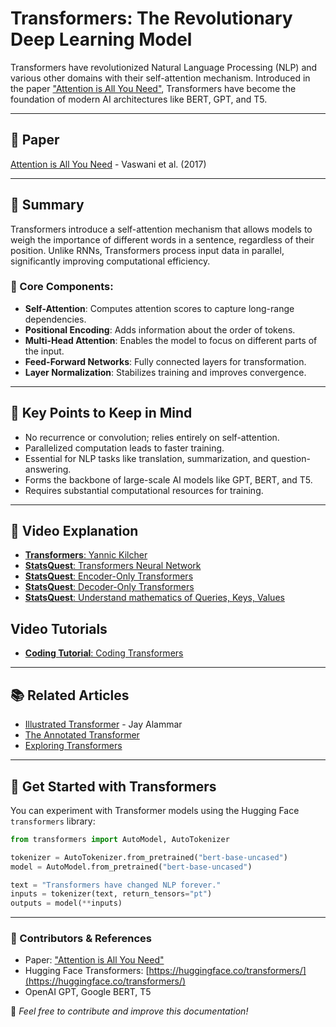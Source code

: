 # Transformers: The Revolutionary Deep Learning Model

Transformers have revolutionized Natural Language Processing (NLP) and various other domains with their self-attention mechanism. Introduced in the paper ["Attention is All You Need"](https://arxiv.org/abs/1706.03762), Transformers have become the foundation of modern AI architectures like BERT, GPT, and T5.

---

## 📜 Paper
[Attention is All You Need](https://arxiv.org/abs/1706.03762) - Vaswani et al. (2017)

---

## 📖 Summary
Transformers introduce a self-attention mechanism that allows models to weigh the importance of different words in a sentence, regardless of their position. Unlike RNNs, Transformers process input data in parallel, significantly improving computational efficiency.

### 🔹 Core Components:
- **Self-Attention**: Computes attention scores to capture long-range dependencies.
- **Positional Encoding**: Adds information about the order of tokens.
- **Multi-Head Attention**: Enables the model to focus on different parts of the input.
- **Feed-Forward Networks**: Fully connected layers for transformation.
- **Layer Normalization**: Stabilizes training and improves convergence.

---

## 📌 Key Points to Keep in Mind
- No recurrence or convolution; relies entirely on self-attention.
- Parallelized computation leads to faster training.
- Essential for NLP tasks like translation, summarization, and question-answering.
- Forms the backbone of large-scale AI models like GPT, BERT, and T5.
- Requires substantial computational resources for training.

---

## 🎥 Video Explanation
- [**Transformers**: Yannic Kilcher](https://www.youtube.com/watch?v=4Bdc55j80l8)<br>
- [**StatsQuest**: Transformers Neural Network](https://www.youtube.com/watch?v=zxQyTK8quyY)<br>
- [**StatsQuest**: Encoder-Only Transformers](https://www.youtube.com/watch?v=GDN649X_acE&t=3s)<br>
- [**StatsQuest**: Decoder-Only Transformers](https://www.youtube.com/watch?v=bQ5BoolX9Ag&t=1731s)<br>
- [**StatsQuest**: Understand mathematics of Queries, Keys, Values](https://www.youtube.com/watch?v=KphmOJnLAdI&t=268s)<br>

## Video Tutorials
- [**Coding Tutorial**: Coding Transformers](https://www.youtube.com/watch?v=ISNdQcPhsts&t=10537s)


---

## 📚 Related Articles
- [Illustrated Transformer](http://jalammar.github.io/illustrated-transformer/) - Jay Alammar
- [The Annotated Transformer](https://nlp.seas.harvard.edu/2018/04/03/attention.html)
- [Exploring Transformers](https://huggingface.co/course/chapter1)

---

## 🚀 Get Started with Transformers
You can experiment with Transformer models using the Hugging Face `transformers` library:
```python
from transformers import AutoModel, AutoTokenizer

tokenizer = AutoTokenizer.from_pretrained("bert-base-uncased")
model = AutoModel.from_pretrained("bert-base-uncased")

text = "Transformers have changed NLP forever."
inputs = tokenizer(text, return_tensors="pt")
outputs = model(**inputs)
```

---

### 🌟 Contributors & References
- Paper: ["Attention is All You Need"](https://arxiv.org/abs/1706.03762)
- Hugging Face Transformers: [https://huggingface.co/transformers/](https://huggingface.co/transformers/)
- OpenAI GPT, Google BERT, T5


🔹 *Feel free to contribute and improve this documentation!*
